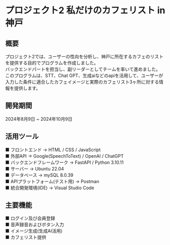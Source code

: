 # プロジェクト2 私だけのカフェリスト in 神戸
## 概要
プロジェクト2では、ユーザーの性向を分析し、神戸に所在するカフェのリストを提供する目的でプログラムを作成しました。<br> 
バックエンドパートを担当し、副リーダーとしてチームを率いて進めました。<br>
このプログラムは、STT、Chat GPT、生成aiなどのapiを活用して、ユーザーが入力した条件に適合したカフェイメージと実際のカフェリスト3ヶ所に対する情報を提供します。

## 開発期間
2024年8月9日 ~ 2024年10月9日

## 活用ツール
■ フロントエンド  →  HTML  /  CSS  /  JavaScript <br>
■ 外部API  →  Google(SpeechToText)  /  OpenAI / ChatGPT <br>
■ バックエンドフレームワーク  →  FastAPI  / Python 3.10.11 <br>
■ サーバー  →  Ubuntu 22.04 <br>
■ データベース  →  mySQL 8.0.39 <br>
■ APIプラットフォーム(テスト用)  →  Postman <br>
■ 統合開発環境(IDE)  →  Visual Studio Code

## 主要機能
■ ログイン及び会員登録 <br>
■ 音声録音およびボタン入力 <br>
■ イメージ生成(生成AI活用) <br>
■ カフェリスト提供
